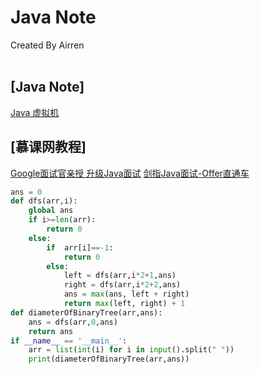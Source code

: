 # Java Note
<div align="left">
Created By Airren
</div>
<br>


## [Java Note]

[Java 虚拟机](JavaNote/Java虚拟机.md)


## [慕课网教程]
[Google面试官亲授 升级Java面试](imooc/imooc_Google讲Java/0_Category.md)
[剑指Java面试-Offer直通车](imooc/imooc_剑指offer/0_Category.md)
[]()
[]()
[]()
[]()
[]()

```python
ans = 0
def dfs(arr,i):
    global ans
    if i>=len(arr):
        return 0
    else:
        if  arr[i]==-1:
            return 0
        else:
            left = dfs(arr,i*2+1,ans)
            right = dfs(arr,i*2+2,ans)
            ans = max(ans, left + right)
            return max(left, right) + 1
def diameterOfBinaryTree(arr,ans):
    ans = dfs(arr,0,ans)
    return ans
if __name__ == '__main__':
    arr = list(int(i) for i in input().split(" "))
    print(diameterOfBinaryTree(arr,ans))
```





